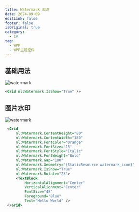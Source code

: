 ```yaml
---
title: Watermark 水印
date: 2024-09-09
editLink: false
footer: false
isOriginal: true
category:
  - C#
tag:
  - WPF
  - WPF主题控件
---
```


## 基础用法

![watermark](https://image.ilyl.life:8443/wpf-theme/watermark/watermark.png)

```xml
<Grid nl:Watermark.IsShow="True" />
```

## 图片水印

![watermark](https://image.ilyl.life:8443/wpf-theme/watermark/watermark-image.png)

```xml
 <Grid
     nl:Watermark.ContentHeight="80"
     nl:Watermark.ContentWidth="180"
     nl:Watermark.FontColor="Orange"
     nl:Watermark.FontSize="15"
     nl:Watermark.FontStyle="Italic"
     nl:Watermark.FontWeight="Bold"
     nl:Watermark.Gap="100"
     nl:Watermark.Geometry="{StaticResource watermark_icon}"
     nl:Watermark.IsShow="True"
     nl:Watermark.Rotate="23">
     <TextBlock
         HorizontalAlignment="Center"
         VerticalAlignment="Center"
         FontSize="48"
         Foreground="Blue"
         Text="Hello World" />
 </Grid>
```
